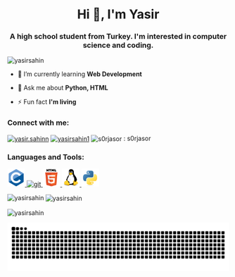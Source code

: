 <h1 align="center">Hi 👋, I'm Yasir</h1>
<h3 align="center">A high school student from Turkey. I'm interested in computer science and coding.</h3>

<p align="left"> <img src="https://komarev.com/ghpvc/?username=yasirsahin&label=Profile%20views&color=813d9c&style=plastic" alt="yasirsahin" /> </p>

- 🌱 I’m currently learning **Web Development**

- 💬 Ask me about **Python, HTML**

- ⚡ Fun fact **I'm living**

<h3 align="left">Connect with me:</h3>
<p align="left">
<a href="https://instagram.com/yasir.sahinn" target="blank"><img align="center" src="https://raw.githubusercontent.com/rahuldkjain/github-profile-readme-generator/master/src/images/icons/Social/instagram.svg" alt="yasir.sahinn" height="30" width="40" /></a>
<a href="https://www.youtube.com/c/yasirsahin1" target="blank"><img align="center" src="https://raw.githubusercontent.com/rahuldkjain/github-profile-readme-generator/master/src/images/icons/Social/youtube.svg" alt="yasirsahin1" height="30" width="40" /></a>
<img align="center" src="https://raw.githubusercontent.com/rahuldkjain/github-profile-readme-generator/master/src/images/icons/Social/discord.svg" alt="s0rjasor" height="30" width="40" /> : s0rjasor
</p>

<h3 align="left">Languages and Tools:</h3>
<p align="left"> <a href="https://www.cprogramming.com/" target="_blank" rel="noreferrer"> <img src="https://raw.githubusercontent.com/devicons/devicon/master/icons/c/c-original.svg" alt="c" width="40" height="40"/> </a> <a href="https://git-scm.com/" target="_blank" rel="noreferrer"> <img src="https://www.vectorlogo.zone/logos/git-scm/git-scm-icon.svg" alt="git" width="40" height="40"/> </a> <a href="https://www.w3.org/html/" target="_blank" rel="noreferrer"> <img src="https://raw.githubusercontent.com/devicons/devicon/master/icons/html5/html5-original-wordmark.svg" alt="html5" width="40" height="40"/> </a> <a href="https://www.linux.org/" target="_blank" rel="noreferrer"> <img src="https://raw.githubusercontent.com/devicons/devicon/master/icons/linux/linux-original.svg" alt="linux" width="40" height="40"/> </a> <a href="https://www.python.org" target="_blank" rel="noreferrer"> <img src="https://raw.githubusercontent.com/devicons/devicon/master/icons/python/python-original.svg" alt="python" width="40" height="40"/> </a> </p>

<p><img align="left" src="https://github-readme-stats.vercel.app/api/top-langs?username=yasirsahin&show_icons=true&theme=dark&locale=en&layout=compact" alt="yasirsahin" /></p>

<p>&nbsp;<img align="center" src="https://github-readme-stats.vercel.app/api?username=yasirsahin&show_icons=true&theme=dark&locale=en" alt="yasirsahin" /></p>

<p><img align="center" src="https://github-readme-streak-stats.herokuapp.com/?user=yasirsahin&theme=dark" alt="yasirsahin" /></p>

<picture>
  <source media="(prefers-color-scheme: dark)" srcset="https://raw.githubusercontent.com/YasirSahin/YasirSahin/output/github-contribution-grid-snake-dark.svg">
  <img alt="github contribution grid snake animation" src="https://raw.githubusercontent.com/YasirSahin/YasirSahin/output/github-contribution-grid-snake.svg">
</picture>
